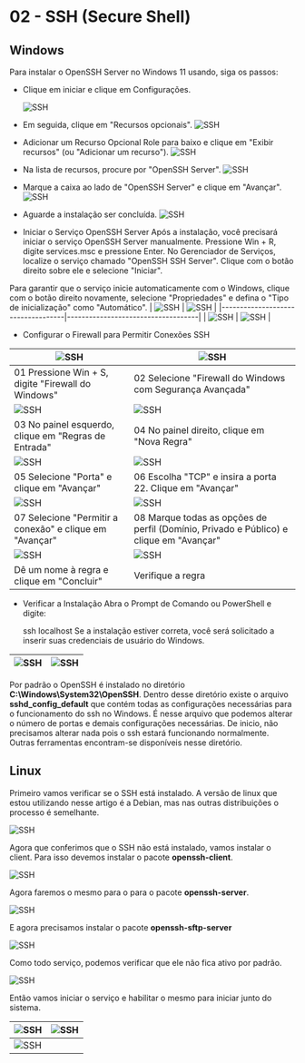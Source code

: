 # 02 - SSH (Secure Shell)

## Windows

Para instalar o OpenSSH Server no Windows 11 usando, siga os passos:

*  Clique em iniciar e clique em Configurações.

    ![SSH](Imagens/ssh/Windows/1.png)

* Em seguida, clique em "Recursos opcionais".
    ![SSH](Imagens/ssh/Windows/2.png)

* Adicionar um Recurso Opcional
Role para baixo e clique em "Exibir recursos" (ou "Adicionar um recurso").
    ![SSH](Imagens/ssh/Windows/3.png)

* Na lista de recursos, procure por "OpenSSH Server".
    ![SSH](Imagens/ssh/Windows/4.png)

* Marque a caixa ao lado de "OpenSSH Server" e clique em "Avançar".
    ![SSH](Imagens/ssh/Windows/5.png)

* Aguarde a instalação ser concluída.
    ![SSH](Imagens/ssh/Windows/6.png)

* Iniciar o Serviço OpenSSH Server
Após a instalação, você precisará iniciar o serviço OpenSSH Server manualmente.
Pressione Win + R, digite services.msc e pressione Enter.
No Gerenciador de Serviços, localize o serviço chamado "OpenSSH SSH Server".
Clique com o botão direito sobre ele e selecione "Iniciar".

Para garantir que o serviço inicie automaticamente com o Windows, clique com o botão direito novamente, selecione "Propriedades" e defina o "Tipo de inicialização" como "Automático".
| ![SSH](Imagens/ssh/Windows/7.png) | ![SSH](Imagens/ssh/Windows/8.png)  |
|-----------------------------------|------------------------------------|
| ![SSH](Imagens/ssh/Windows/9.png) | ![SSH](Imagens/ssh/Windows/10.png) |


* Configurar o Firewall para Permitir Conexões SSH

| ![SSH](Imagens/ssh/Windows/fw01.png)                    | ![SSH](Imagens/ssh/Windows/fw02.png)                      |
|---------------------------------------------------------|-----------------------------------------------------------|
| 01 Pressione Win + S, digite "Firewall do Windows"      | 02 Selecione "Firewall do Windows com Segurança Avançada" |
| ![SSH](Imagens/ssh/Windows/fw03.png)                    | ![SSH](Imagens/ssh/Windows/fw04.png)                      |
| 03 No painel esquerdo, clique em "Regras de Entrada"    | 04 No painel direito, clique em "Nova Regra"              |
| ![SSH](Imagens/ssh/Windows/fw05.png)                    | ![SSH](Imagens/ssh/Windows/fw06.png)                      |
| 05 Selecione "Porta" e clique em "Avançar"              | 06 Escolha "TCP" e insira a porta 22. Clique em "Avançar" |
| ![SSH](Imagens/ssh/Windows/fw07.png)                    | ![SSH](Imagens/ssh/Windows/fw08.png)                      |
| 07 Selecione "Permitir a conexão" e clique em "Avançar" | 08 Marque todas as opções de perfil (Domínio, Privado e Público) e clique em "Avançar"|
|![SSH](Imagens/ssh/Windows/fw09.png)                     | ![SSH](Imagens/ssh/Windows/fw10.png)                      |
| Dê um nome à regra e clique em "Concluir"               | Verifique a regra                                         |

* Verificar a Instalação
Abra o Prompt de Comando ou PowerShell e digite:

    ssh localhost
    Se a instalação estiver correta, você será solicitado a inserir suas credenciais de usuário do Windows.

| ![SSH](Imagens/ssh/Windows/11.png) | ![SSH](Imagens/ssh/Windows/12.png) |
|------------------------------------|------------------------------------|

Por padrão o OpenSSH é instalado no diretório **C:\Windows\System32\OpenSSH**.  Dentro desse diretório existe o arquivo **sshd_config_default** que contém todas as configurações necessárias para o funcionamento do ssh no Windows. É nesse arquivo que podemos alterar o número de portas e demais configurações necessárias. De inicio, não precisamos alterar nada pois o ssh estará funcionando normalmente. Outras ferramentas encontram-se disponíveis nesse diretório.


## Linux

Primeiro vamos verificar se o SSH está instalado. A versão de linux que estou utilizando nesse artigo é a Debian, mas nas outras distribuições o processo é semelhante. 

![SSH](Imagens/ssh/Linux/01.png)

Agora que conferimos que o SSH não está instalado, vamos instalar o client. Para isso devemos instalar o pacote **openssh-client**.

![SSH](Imagens/ssh/Linux/02.png)

Agora faremos o mesmo para o para o pacote **openssh-server**.

![SSH](Imagens/ssh/Linux/03.png)

E agora precisamos instalar o pacote **openssh-sftp-server**

![SSH](Imagens/ssh/Linux/04.png)

Como todo serviço, podemos verificar que ele não fica ativo por padrão.

![SSH](Imagens/ssh/Linux/04.png)

Então vamos iniciar o serviço e habilitar o mesmo para iniciar junto do sistema.

| ![SSH](Imagens/ssh/Linux/05.png) | ![SSH](Imagens/ssh/Linux/06.png) |
|----------------------------------|----------------------------------|
|![SSH](Imagens/ssh/Linux/07.png)                                     |

